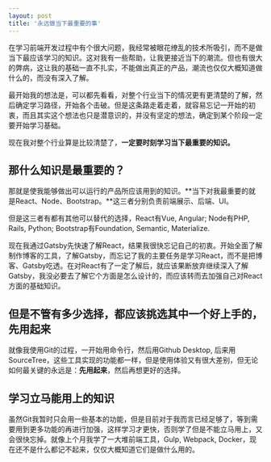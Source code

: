 ```yaml
---
layout: post
title: '永远做当下最重要的事'
---
```


在学习前端开发过程中有个很大问题，我经常被眼花缭乱的技术所吸引，而不是做当下最应该学习的知识。这对我有一些帮助，让我更接近当下的潮流。但也有很大的弊病，这让我的基础一直不扎实，不能做出真正的产品，潮流也仅仅大概知道做什么的，而没有深入了解。

最开始我的想法是，可以都先看看，对整个行业当下的情况更有更清楚的了解，然后确定学习路径，开始各个击破。但是这条路走着走着，就容易忘记一开始的初衷，而且其实这个想法也只是潜意识的，并没有坚定的想法，确定到某个阶段一定要开始学习基础。

现在我对整个行业算是比较清楚了，**一定要时刻学习当下最重要的知识。**

## 那什么知识是最重要的？

那就是使我能够做出可以运行的产品所应该用到的知识。**当下对我最重要的就是React、Node、Bootstrap。**这三者分别负责前端展示、后端、UI。

但是这三者有都有其他可以替代的选择，React有Vue, Angular; Node有PHP, Rails, Python; Bootstrap有Foundation, Semantic, Materialize.

现在我通过Gatsby先快速了解React，结果我很快忘记自己的初衷。开始全面了解制作博客的工具，了解Gatsby，而忘记了我的主要任务是学习React，而不是把博客、Gatsby吃透。在对React有了一定了解后，就应该果断放弃继续深入了解Gatsby，我没必要去了解它个方面是怎么设计的，而应该转而去加强自己对React方面的基础知识。

## 但是不管有多少选择，都应该挑选其中一个好上手的，先用起来

就像我使用Git的过程，一开始用命令行，然后用Github Desktop, 后来用SourceTree，这些工具实现的功能都一样，但是使用体验又有很大差别，但无论如何最关键的永远是：**先用起来**，然后再想更好的选择。

## 学习立马能用上的知识
虽然Git我暂时只会用一些基本的功能，但是目前对于我而言已经足够了，等到需要用到更多功能的再进行加强，这样学习才更快，否则学了但是不能立马用上，又会很快忘掉。就像上个月我学了一大堆前端工具，Gulp, Webpack, Docker，现在还不是什么都记不起来，仅仅大概知道它们是做什么用的。